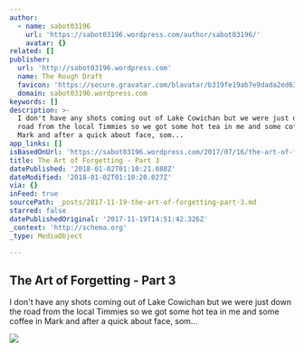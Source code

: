 ```yaml
---
author:
  - name: sabot03196
    url: 'https://sabot03196.wordpress.com/author/sabot03196/'
    avatar: {}
related: []
publisher:
  url: 'http://sabot03196.wordpress.com'
  name: The Rough Draft
  favicon: 'https://secure.gravatar.com/blavatar/b319fe19ab7e9dada2ed6314765cf932?s=32'
  domain: sabot03196.wordpress.com
keywords: []
description: >-
  I don't have any shots coming out of Lake Cowichan but we were just down the
  road from the local Timmies so we got some hot tea in me and some coffee in
  Mark and after a quick about face, som...
app_links: []
isBasedOnUrl: 'https://sabot03196.wordpress.com/2017/07/16/the-art-of-forgetting-part-3/'
title: The Art of Forgetting - Part 3
datePublished: '2018-01-02T01:10:21.088Z'
dateModified: '2018-01-02T01:10:20.027Z'
via: {}
inFeed: true
sourcePath: _posts/2017-11-19-the-art-of-forgetting-part-3.md
starred: false
datePublishedOriginal: '2017-11-19T14:51:42.326Z'
_context: 'http://schema.org'
_type: MediaObject

---
```

<article style=""><h1>The Art of Forgetting - Part 3</h1><p>I don't have any shots coming out of Lake Cowichan but we were just down the road from the local Timmies so we got some hot tea in me and some coffee in Mark and after a quick about face, som...</p><img src="https://sabot03196.files.wordpress.com/2017/07/dsc04902.jpg?w=1280" /></article>
